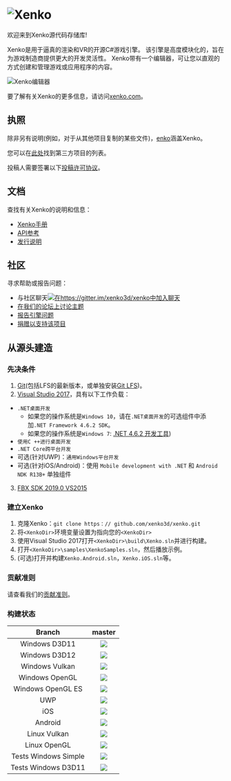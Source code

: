 ![Xenko](https://xenko.com/images/external/xenko-logo-side.png)
=======

欢迎来到Xenko源代码存储库!

Xenko是用于逼真的渲染和VR的开源C#游戏引擎。
该引擎是高度模块化的，旨在为游戏制造商提供更大的开发灵活性。
Xenko带有一个编辑器，可让您以直观的方式创建和管理游戏或应用程序的内容。

![Xenko编辑器](https://xenko.com/images/external/script-editor.png)

要了解有关Xenko的更多信息，请访问[xenko.com](https://xenko.com/)。

## 执照

除非另有说明(例如，对于从其他项目复制的某些文件)，[enko](LICENSE.md)涵盖Xenko。

您可以在[此处](THIRD％20PARTY.md)找到第三方项目的列表。

投稿人需要签署以下[投稿许可协议](docs/ContributorLicenseAgreement.md)。

## 文档

查找有关Xenko的说明和信息：
* [Xenko手册](https://doc.xenko.com/latest/manual/index.html)
* [API参考](https://doc.xenko.com/latest/api/index.html)
* [发行说明](https://doc.xenko.com/latest/ReleaseNotes/index.html)

## 社区

寻求帮助或报告问题：
* 与社区聊天[![在https://gitter.im/xenko3d/xenko中加入聊天](https://badges.gitter.im/Join%20Chat.svg)](https://gitter.im/xenko3d/xenko?utm_source=badge&utm_medium=badge&utm_campaign=pr-badge&utm_content=badge)
* [在我们的论坛上讨论主题](http://forums.xenko.com/)
* [报告引擎问题](https://github.com/xenko3d/xenko/issues)
* [捐赠以支持该项目](https://www.patreon.com/xenko)

## 从源头建造

### 先决条件

1. [Git](https://git-scm.com/downloads)(包括LFS的最新版本，或单独安装[Git LFS](https://git-lfs.github.com/))。
2. [Visual Studio 2017](https://www.visualstudio.com/downloads/)，具有以下工作负载：
  * `.NET桌面开发`
    * 如果您的操作系统是`Windows 10`，请在`.NET桌面开发`的可选组件中添加`.NET Framework 4.6.2 SDK`。
    * 如果您的操作系统是`Windows 7`: [.NET 4.6.2 开发工具](https://www.microsoft.com/net/download/thank-you/net462-developer-pack))
  * `使用C ++进行桌面开发`
  * `.NET Core跨平台开发`
  * 可选(针对UWP)：`通用Windows平台开发`
  * 可选(针对iOS/Android)：使用 `Mobile development with .NET` 和 `Android NDK R13B+` 单独组件
3. [FBX SDK 2019.0 VS2015](https://www.autodesk.com/developer-network/platform-technologies/fbx-sdk-2019-0)

### 建立Xenko

1. 克隆Xenko：`git clone https：// github.com/xenko3d/xenko.git`
2. 将`<XenkoDir>`环境变量设置为指向您的`<XenkoDir>`
3. 使用Visual Studio 2017打开`<XenkoDir>\build\Xenko.sln`并进行构建。
4. 打开`<XenkoDir>\samples\XenkoSamples.sln`，然后播放示例。
5. (可选)打开并构建`Xenko.Android.sln`，`Xenko.iOS.sln`等。

### 贡献准则

请查看我们的[贡献准则](docs/CONTRIBUTING.md)。

### 构建状态
|Branch| **master** |
|:--:|:--:|
|Windows D3D11|<a href="https://teamcity.xenko.com/viewType.html?buildTypeId=Engine_BuildWindowsD3d11&branch=master&guest=1"><img src="https://teamcity.xenko.com/app/rest/builds/buildType:(id:Engine_BuildWindowsD3d11),branch:master/statusIcon"/></a>
|Windows D3D12|<a href="https://teamcity.xenko.com/viewType.html?buildTypeId=Engine_BuildWindowsD3d12&branch=master&guest=1"><img src="https://teamcity.xenko.com/app/rest/builds/buildType:(id:Engine_BuildWindowsD3d12),branch:master/statusIcon"/></a>
|Windows Vulkan|<a href="https://teamcity.xenko.com/viewType.html?buildTypeId=Engine_BuildWindowsVulkan&branch=master&guest=1"><img src="https://teamcity.xenko.com/app/rest/builds/buildType:(id:Engine_BuildWindowsVulkan),branch:master/statusIcon"/></a>
|Windows OpenGL|<a href="https://teamcity.xenko.com/viewType.html?buildTypeId=Engine_BuildWindowsOpenGL&branch=master&guest=1"><img src="https://teamcity.xenko.com/app/rest/builds/buildType:(id:Engine_BuildWindowsOpenGL),branch:master/statusIcon"/></a>
|Windows OpenGL ES|<a href="https://teamcity.xenko.com/viewType.html?buildTypeId=Engine_BuildWindowsOpenGLES&branch=master&guest=1"><img src="https://teamcity.xenko.com/app/rest/builds/buildType:(id:Engine_BuildWindowsOpenGLES),branch:master/statusIcon"/></a>
|UWP|<a href="https://teamcity.xenko.com/viewType.html?buildTypeId=Engine_BuildWindowsUWP&branch=master&guest=1"><img src="https://teamcity.xenko.com/app/rest/builds/buildType:(id:Engine_BuildWindowsUWP),branch:master/statusIcon"/></a>
|iOS|<a href="https://teamcity.xenko.com/viewType.html?buildTypeId=Engine_BuildiOS&branch=master&guest=1"><img src="https://teamcity.xenko.com/app/rest/builds/buildType:(id:Engine_BuildiOS),branch:master/statusIcon"/></a>
|Android|<a href="https://teamcity.xenko.com/viewType.html?buildTypeId=Engine_BuildWindowsAndroid&branch=master&guest=1"><img src="https://teamcity.xenko.com/app/rest/builds/buildType:(id:Engine_BuildAndroid),branch:master/statusIcon"/></a>
|Linux Vulkan|<a href="https://teamcity.xenko.com/viewType.html?buildTypeId=Engine_BuildLinuxVulkan&branch=master&guest=1"><img src="https://teamcity.xenko.com/app/rest/builds/buildType:(id:Engine_BuildLinuxVulkan),branch:master/statusIcon"/></a>
|Linux OpenGL|<a href="https://teamcity.xenko.com/viewType.html?buildTypeId=Engine_BuildLinuxOpenGL&branch=master&guest=1"><img src="https://teamcity.xenko.com/app/rest/builds/buildType:(id:Engine_BuildLinuxOpenGL),branch:master/statusIcon"/></a>
|Tests Windows Simple| <a href="https://teamcity.xenko.com/viewType.html?buildTypeId=Engine_Tests_WindowsSimple&branch=master&guest=1"><img src="https://teamcity.xenko.com/app/rest/builds/buildType:(id:Engine_Tests_WindowsSimple),branch:master/statusIcon"/></a>
|Tests Windows D3D11|<a href="https://teamcity.xenko.com/viewType.html?buildTypeId=Engine_Tests_WindowsD3D11&branch=master&guest=1"><img src="https://teamcity.xenko.com/app/rest/builds/buildType:(id:Engine_Tests_WindowsD3D11),branch:master/statusIcon"/></a> 
